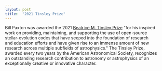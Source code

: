 ```yaml
---
layout: post
title:  "2021 Tinsley Prize"
---
```


Bill Paxton was awarded the 2021 [Beatrice M. Tinsley Prize][prize] "for his inspired work on providing, maintaining, and supporting the use of open-source stellar-evolution codes that have seeped into the foundation of research and education efforts and have given rise to an immense amount of new research across multiple subfields of astrophysics." The Tinsley Prize, awarded every two years by the American Astronomical Society, recognizes an outstanding research contribution to astronomy or astrophysics of an exceptionally creative or innovative character.

[prize]:https://aas.org/grants-and-prizes/beatrice-m-tinsley-prize
